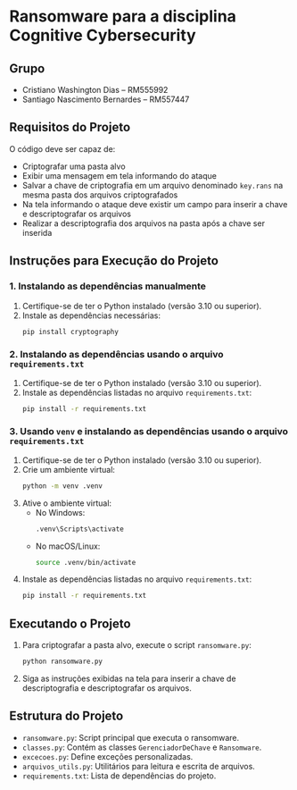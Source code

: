 # Ransomware para a disciplina Cognitive Cybersecurity

## Grupo
- Cristiano Washington Dias – RM555992
- Santiago Nascimento Bernardes – RM557447

## Requisitos do Projeto

O código deve ser capaz de:

- Criptografar uma pasta alvo
- Exibir uma mensagem em tela informando do ataque
- Salvar a chave de criptografia em um arquivo denominado `key.rans` na mesma pasta dos arquivos criptografados
- Na tela informando o ataque deve existir um campo para inserir a chave e descriptografar os arquivos
- Realizar a descriptografia dos arquivos na pasta após a chave ser inserida

## Instruções para Execução do Projeto

### 1. Instalando as dependências manualmente

1. Certifique-se de ter o Python instalado (versão 3.10 ou superior).
2. Instale as dependências necessárias:
    ```sh
    pip install cryptography
    ```

### 2. Instalando as dependências usando o arquivo `requirements.txt`

1. Certifique-se de ter o Python instalado (versão 3.10 ou superior).
2. Instale as dependências listadas no arquivo `requirements.txt`:
    ```sh
    pip install -r requirements.txt
    ```

### 3. Usando `venv` e instalando as dependências usando o arquivo `requirements.txt`

1. Certifique-se de ter o Python instalado (versão 3.10 ou superior).
2. Crie um ambiente virtual:
    ```sh
    python -m venv .venv
    ```
3. Ative o ambiente virtual:
    - No Windows:
        ```sh
        .venv\Scripts\activate
        ```
    - No macOS/Linux:
        ```sh
        source .venv/bin/activate
        ```
4. Instale as dependências listadas no arquivo `requirements.txt`:
    ```sh
    pip install -r requirements.txt
    ```

## Executando o Projeto

1. Para criptografar a pasta alvo, execute o script `ransomware.py`:
    ```sh
    python ransomware.py
    ```
2. Siga as instruções exibidas na tela para inserir a chave de descriptografia e descriptografar os arquivos.

## Estrutura do Projeto

- `ransomware.py`: Script principal que executa o ransomware.
- `classes.py`: Contém as classes `GerenciadorDeChave` e `Ransomware`.
- `excecoes.py`: Define exceções personalizadas.
- `arquivos_utils.py`: Utilitários para leitura e escrita de arquivos.
- `requirements.txt`: Lista de dependências do projeto.
